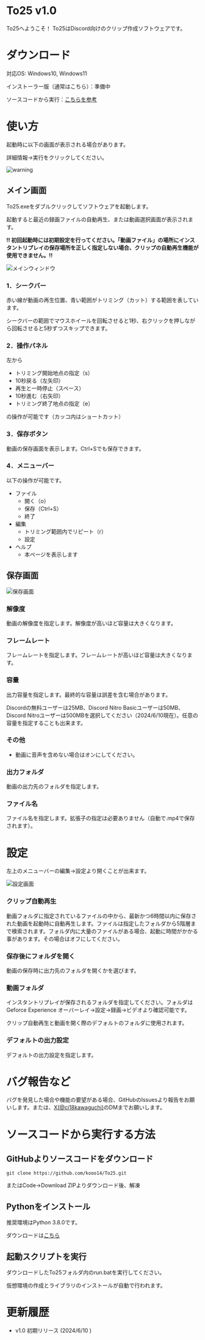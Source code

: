 # To25 v1.0
To25へようこそ！
To25はDiscord向けのクリップ作成ソフトウェアです。

# ダウンロード
対応OS: Windows10, Windows11

インストーラー版（通常はこちら）：準備中

ソースコードから実行：[こちらを参考](#ソースコードから実行する方法)

# 使い方
起動時に以下の画面が表示される場合があります。

詳細情報→実行をクリックしてください。

![warning](description/warning.png)
## メイン画面
To25.exeをダブルクリックしてソフトウェアを起動します。

起動すると最近の録画ファイルの自動再生、または動画選択画面が表示されます。

**!! 初回起動時には初期設定を行ってください。「動画ファイル」の場所にインスタントリプレイの保存場所を正しく指定しない場合、クリップの自動再生機能が使用できません。!!**

![メインウィンドウ](description/main.png)

### 1．シークバー

赤い線が動画の再生位置、青い範囲がトリミング（カット）する範囲を表しています。

シークバーの範囲でマウスホイールを回転させると1秒、右クリックを押しながら回転させると5秒ずつスキップできます。

### 2．操作パネル

左から
* トリミング開始地点の指定（s）
* 10秒戻る（左矢印）
* 再生と一時停止（スペース）
* 10秒進む（右矢印）
* トリミング終了地点の指定（e）

の操作が可能です（カッコ内はショートカット）

### 3．保存ボタン
動画の保存画面を表示します。Ctrl+Sでも保存できます。

### 4．メニューバー
以下の操作が可能です。
- ファイル
    - 開く（o）
    - 保存（Ctrl+S）
    - 終了
- 編集
    - トリミング範囲内でリピート（r）
    - 設定
- ヘルプ
    - 本ページを表示します

## 保存画面
![保存画面](description/save.png)

### 解像度
動画の解像度を指定します。解像度が高いほど容量は大きくなります。

### フレームレート
フレームレートを指定します。フレームレートが高いほど容量は大きくなります。

### 容量
出力容量を指定します。最終的な容量は誤差を含む場合があります。

Discordの無料ユーザーは25MB、Discord Nitro Basicユーザーは50MB、Discord Nitroユーザーは500MBを選択してください（2024/6/10現在）。任意の容量を指定することも出来ます。

### その他
* 動画に音声を含めない場合はオンにしてください。

### 出力フォルダ
動画の出力先のフォルダを指定します。

### ファイル名
ファイル名を指定します。拡張子の指定は必要ありません（自動で.mp4で保存されます）。


# 設定
左上のメニューバーの編集→設定より開くことが出来ます。

![設定画面](description/setting.png)

### クリップ自動再生
動画フォルダに指定されているファイルの中から、最新かつ6時間以内に保存された動画を起動時に自動再生します。ファイルは指定したフォルダから5階層まで検索されます。フォルダ内に大量のファイルがある場合、起動に時間がかかる事があります。その場合はオフにしてください。

### 保存後にフォルダを開く
動画の保存時に出力先のフォルダを開くかを選びます。

### 動画フォルダ
インスタントリプレイが保存されるフォルダを指定してください。フォルダはGeforce Experience オーバーレイ→設定→録画→ビデオより確認可能です。

クリップ自動再生と動画を開く際のデフォルトのフォルダに使用されます。

### デフォルトの出力設定
デフォルトの出力設定を指定します。

# バグ報告など
バグを発見した場合や機能の要望がある場合、GitHubのIssuesより報告をお願いします。または、[X(@ci18kawaguchi)](https://x.com/ci18kawaguchi)のDMまでお願いします。

# ソースコードから実行する方法
## GitHubよりソースコードをダウンロード

```
git clone https://github.com/kooo14/To25.git
```
またはCode→Download ZIPよりダウンロード後、解凍
## Pythonをインストール
推奨環境はPython 3.8.0です。

ダウンロードは[こちら](https://www.python.org/ftp/python/3.8.0/python-3.8.0-amd64.exe)

## 起動スクリプトを実行
ダウンロードしたTo25フォルダ内のrun.batを実行してください。

仮想環境の作成とライブラリのインストールが自動で行われます。

# 更新履歴
* v1.0 初期リリース (2024/6/10 )
